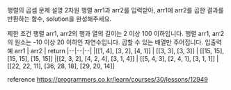 행렬의 곱셈
문제 설명
2차원 행렬 arr1과 arr2를 입력받아, arr1에 arr2를 곱한 결과를 반환하는 함수, solution을 완성해주세요.

제한 조건
행렬 arr1, arr2의 행과 열의 길이는 2 이상 100 이하입니다.
행렬 arr1, arr2의 원소는 -10 이상 20 이하인 자연수입니다.
곱할 수 있는 배열만 주어집니다.
입출력 예
arr1 | arr2 | return
|--|--|--|
|[[1, 4], [3, 2], [4, 1]] | [[3, 3], [3, 3]] | [[15, 15], [15, 15], [15, 15]]
|[[2, 3, 2], [4, 2, 4], [3, 1, 4]] | [[5, 4, 3], [2, 4, 1], [3, 1, 1]] | [[22, 22, 11], [36, 28, 18], [29, 20, 14]]

reference
https://programmers.co.kr/learn/courses/30/lessons/12949
